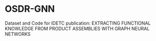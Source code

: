 # OSDR-GNN
Dataset and Code for IDETC publication: EXTRACTING FUNCTIONAL KNOWLEDGE FROM PRODUCT ASSEMBLIES WITH GRAPH NEURAL NETWORKS
